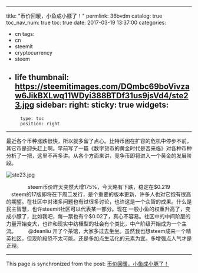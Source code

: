 
---
title: "币价回暖，小鱼成小豚了！"
permlink: 36bvdm
catalog: true
toc_nav_num: true
toc: true
date: 2017-03-19 13:37:00
categories:
- cn
tags:
- cn
- steemit
- cryptocurrency
- steem
- life
thumbnail: https://steemitimages.com/DQmbc69boVivzaw6JikBXLwq11WDyi388BTDf31us9jsVd4/ste23.jpg
sidebar:
    right:
        sticky: true
widgets:
    -
        type: toc
        position: right
---


最近各个币种涨跌很快，所以就多留了点心。比特币困在扩容的危机中停步不前，其它币是迎头赶上啊。早前写了一篇《数字货币的黄金时代是否来临》对各种币种分析了一把，这里不再多讲。从各个方面来讲，竞争币即将进入一个黄金的发展阶段。

![ste23.jpg](https://steemitimages.com/DQmbc69boVivzaw6JikBXLwq11WDyi388BTDf31us9jsVd4/ste23.jpg)

<center>steem币价昨天突然大增175%，今天略有下跌，稳定在$0.219</center>
　steem的17版即将在下周二发行，是个重要的版本更新，许多人也对它抱有很高的期望。在社区中对诸多问题也有过很多讨论，也许这是一个众智的成果。什么是民主智慧，也许steemit社区可以代表某一部分。现在 一般小鱼的权重升高了，变成小豚了，比如我吧，每一票也有个$0.02了，真心不容易。社区中的中间阶层的力量开始变大，也许和现实中纺棰型的社会有个类比，中产阶级开始成为一个主流。
 　　@deanliu  开了个茶馆，大家多过去坐坐。虽然我也想steem成来一个精英社区，但现阶段恐不太可能。还是多加点生活化的元素为宜。多增强点人气才是正理。

- - -

This page is synchronized from the post: [币价回暖，小鱼成小豚了！](https://steemit.com/@lemooljiang/36bvdm)
